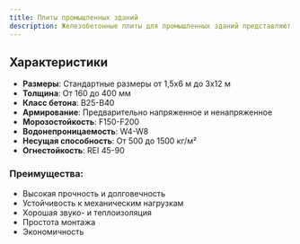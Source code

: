 ```yaml
--- 
title: Плиты промышленных зданий
description: Железобетонные плиты для промышленных зданий представляют собой конструктивные элементы, применяемые при строительстве производственных помещений, складов и других промышленных объектов.
---
```


## Характеристики 

- **Размеры**: Стандартные размеры от 1,5х6 м до 3х12 м
- **Толщина**: От 160 до 400 мм
- **Класс бетона**: B25-B40
- **Армирование**: Предварительно напряженное и ненапряженное
- **Морозостойкость**: F150-F200
- **Водонепроницаемость**: W4-W8
- **Несущая способность**: От 500 до 1500 кг/м²
- **Огнестойкость**: REI 45-90

### Преимущества:
- Высокая прочность и долговечность
- Устойчивость к механическим нагрузкам
- Хорошая звуко- и теплоизоляция
- Простота монтажа
- Экономичность 